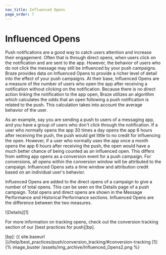 ```yaml
---
nav_title: Influenced Opens
page_order: 7
---
```

# Influenced Opens

Push notifications are a good way to catch users attention and increase their engagement. Often that is through direct opens, when users click on the notification and are sent to the app. However, the behavior of users who do not click the message may still be influenced by your push campaigns. Braze provides data on Influenced Opens to provide a richer level of detail into the effect of your push campaigns. At their base, Influenced Opens are a measure of the number of users who open the app after receiving a notification without clicking on the notification. Because there is no direct action linking the notification to the app open, Braze utilizes an algorithm which calculates the odds that an open following a push notification is related to the push. This calculation takes into account the average behavior of the user.

As an example, say you are sending a push to users of a messaging app, and you have a group of users who don't click through the notification. If a user who normally opens the app 30 times a day opens the app 6 hours after receiving the push, the push would get little to no credit for influencing the open. However, if a user who normally uses the app once a month opens the app 6 hours after receiving the push, the open would have a much better chance of being counted as an influenced open. This differs from setting app opens as a conversion event for a push campaign. For conversions, all opens within the conversion window will be attributed to the campaign. Influenced Opens sets a time window and attribution credit based on an individual user's behavior.

Influenced Opens are added to the direct opens of a campaign to give a number of total opens. This can be seen on the Details page of a push campaign. Total opens and direct opens are shown in the Message Performance and Historical Performance sections. Influenced Opens are the difference between the two measures.

![Details][1]

For more information on tracking opens, check out the conversion tracking section of our [best practices for push][bp].

[bp]: {{ site.baseurl }}/help/best_practices/push/conversion_tracking/#conversion-tracking
[1]: {% image_buster /assets/img_archive/Influenced_Opens2.png %}
